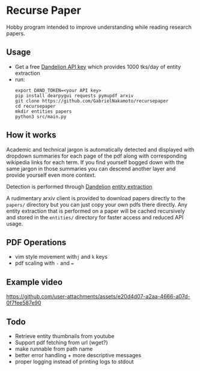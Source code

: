 # Recurse Paper

Hobby program intended to improve understanding while reading research papers.

## Usage
- Get a free [Dandelion API key](https://dandelion.eu/) which provides 1000 tks/day of entity extraction
- run:
  ```
  export DAND_TOKEN=<your API key>
  pip install dearpygui requests pymupdf arxiv
  git clone https://github.com/GabrielNakamoto/recursepaper
  cd recursepaper
  mkdir entities papers
  python3 src/main.py
  ```

## How it works

Academic and technical jargon is automatically detected and displayed with dropdown summaries for each page of the pdf along with corresponding wikipedia links for each term. 
If you find yourself bogged down with the same jargon in those summaries you can descend another layer and provide yourself even more context.

Detection is performed through [Dandelion](https://dandelion.eu/) [entity extraction](https://en.wikipedia.org/wiki/Named-entity_recognition) 

A rudimentary arxiv client is provided to download papers directly to the `papers/` directory but you can just copy your own pdfs there directly. 
Any entity extraction that is performed on a paper will be cached recursively and stored in the `entities/` directory for faster access and reduced API usage.

## PDF Operations
- vim style movement with`j` and `k` keys
- pdf scaling with `-` and `=`

## Example video
https://github.com/user-attachments/assets/e20d4d07-a2aa-4666-a07d-0f7fee587e90

## Todo

- Retrieve entity thumbnails from youtube
- Support pdf fetching from url (wget?)
- make runnable from path name
- better error handling + more descriptive messages
- proper logging instead of printing logs to stdout
